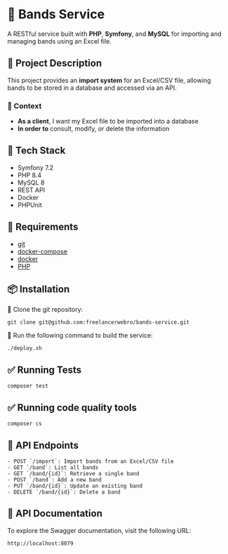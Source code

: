 # 🎵 Bands Service
A RESTful service built with **PHP**, **Symfony**, and **MySQL** for importing and managing bands using an Excel file.

## 📖 **Project Description**
This project provides an **import system** for an Excel/CSV file, allowing bands to be stored in a database and accessed via an API.

### **📝 Context**
- **As a client**, I want my Excel file to be imported into a database
- **In order to** consult, modify, or delete the information

## 🔧 Tech Stack
- Symfony 7.2
- PHP 8.4
- MySQL 8
- REST API
- Docker
- PHPUnit

## 🔧 Requirements
- [git](https://github.com/git-guides/install-git)
- [docker-compose](https://docs.docker.com/compose/install/)
- [docker](https://www.docker.com/get-started/)
- [PHP](https://www.php.net/manual/en/install.php)

## 📦 Installation
🔹 Clone the git repository:
```
git clone git@github.com:freelancerwebro/bands-service.git
```

🔹 Run the following command to build the service:
```
./deploy.sh
```

## ✅ Running Tests
```
composer test
```

## ✅ Running code quality tools
```
composer cs
```

## 📂 API Endpoints
```
- POST `/import`: Import bands from an Excel/CSV file
- GET `/band`: List all bands
- GET `/band/{id}`: Retrieve a single band
- POST `/band`: Add a new band
- PUT `/band/{id}`: Update an existing band
- DELETE `/band/{id}`: Delete a band
```

## 📖 API Documentation
To explore the Swagger documentation, visit the following URL:
```
http://localhost:8079
```